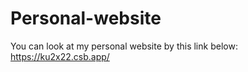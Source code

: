 # Personal-website
You can look at my personal website by this link below:
  https://ku2x22.csb.app/
